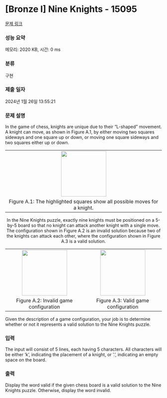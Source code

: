 # [Bronze I] Nine Knights - 15095 

[문제 링크](https://www.acmicpc.net/problem/15095) 

### 성능 요약

메모리: 2020 KB, 시간: 0 ms

### 분류

구현

### 제출 일자

2024년 1월 26일 13:55:21

### 문제 설명

<p>In the game of chess, knights are unique due to their “L-shaped” movement. A knight can move, as shown in Figure A.1, by either moving two squares sideways and one square up or down, or moving one square sideways and two squares either up or down.</p>

<table class="table" style="width:100%">
	<tbody>
		<tr>
			<td style="text-align:center; width:100%"><img alt="" src="" style="height:146px; width:145px"></td>
		</tr>
		<tr>
			<td style="text-align:center; width:100%">Figure A.1: The highlighted squares show all possible moves for a knight.</td>
		</tr>
	</tbody>
</table>

<p style="text-align:center">In the Nine Knights puzzle, exactly nine knights must be positioned on a 5-by-5 board so that no knight can attack another knight with a single move. The configuration shown in Figure A.2 is an invalid solution because two of the knights can attack each other, where the configuration shown in Figure A.3 is a valid solution.</p>

<table class="table" style="width:100%">
	<tbody>
		<tr>
			<td style="text-align:center; width:50%"><img alt="" src="" style="height:146px; width:145px"></td>
			<td style="text-align:center; width:50%"><img alt="" src="" style="height:147px; width:145px"></td>
		</tr>
		<tr>
			<td style="text-align:center; width:50%">Figure A.2: Invalid game configuration</td>
			<td style="text-align:center; width:50%">Figure A.3: Valid game configuration</td>
		</tr>
	</tbody>
</table>

<p>Given the description of a game configuration, your job is to determine whether or not it represents a valid solution to the Nine Knights puzzle.</p>

### 입력 

 <p>The input will consist of 5 lines, each having 5 characters. All characters will be either ’k’, indicating the placement of a knight, or ’.’, indicating an empty space on the board.</p>

### 출력 

 <p>Display the word valid if the given chess board is a valid solution to the Nine Knights puzzle. Otherwise, display the word invalid.</p>

